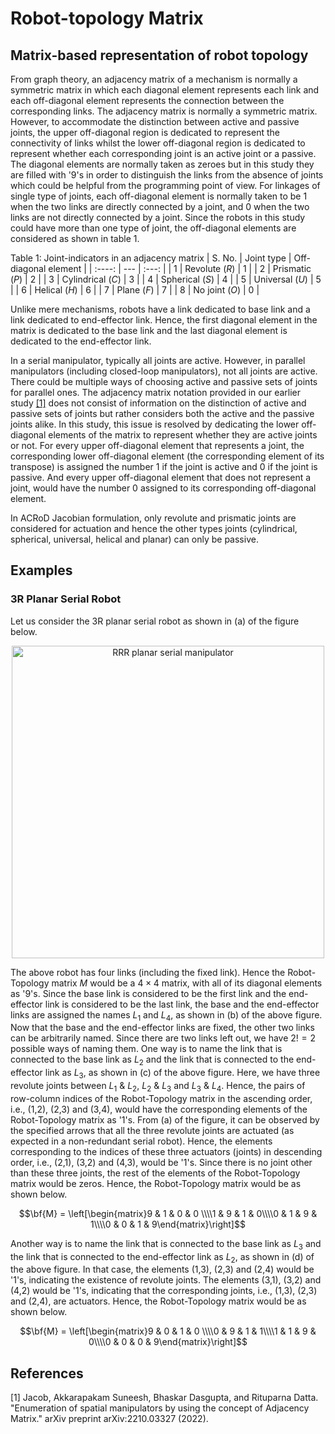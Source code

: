 # Robot-topology Matrix
## Matrix-based representation of robot topology
From graph theory, an adjacency matrix of a mechanism is normally a symmetric matrix in which each diagonal element represents each link and each off-diagonal element represents the connection between the corresponding links. The adjacency matrix is normally a symmetric matrix. However, to accommodate the distinction between active and passive joints, the upper off-diagonal region is dedicated to represent the connectivity of links whilst the lower off-diagonal region is dedicated to represent whether each corresponding joint is an active joint or a passive. The diagonal elements are normally taken as zeroes but in this study they are filled with '9's in order to distinguish the links from the absence of joints which could be helpful from the programming point of view. For linkages of single type of joints, each off-diagonal element is normally taken to be 1 when the two links are directly connected by a joint, and 0 when the two links are not directly connected by a joint. Since the robots in this study could have more than one type of joint, the off-diagonal elements are considered as shown in table 1.

Table 1: Joint-indicators in an adjacency matrix
| S. No. | Joint type | Off-diagonal element |
| :----:  | ---     | :---: |
|   1     |  Revolute ($R$)     | 1 |
|   2     |  Prismatic ($P$)    | 2 |
|   3     |  Cylindrical ($C$)    | 3 |
|   4     |  Spherical ($S$)    | 4 |
|   5     |  Universal ($U$)    | 5 |
|   6     |  Helical ($H$)    | 6 |
|   7     |  Plane ($F$)    | 7 |
|   8     |  No joint ($O$)    | 0 |


Unlike mere mechanisms, robots have a link dedicated to base link and a link dedicated to end-effector link. Hence, the first diagonal element in the matrix is dedicated to the base link and the last diagonal element is dedicated to the end-effector link.

In a serial manipulator, typically all joints are active. However, in parallel manipulators (including closed-loop manipulators), not all joints are active. There could be multiple ways of choosing active and passive sets of joints for parallel ones. The adjacency matrix notation provided in our earlier study [[1]](#1) does not consist of information on the distinction of active and passive sets of joints but rather considers both the active and the passive joints alike. In this study, this issue is resolved by dedicating the lower off-diagonal elements of the matrix to represent whether they are active joints or not. For every upper off-diagonal element that represents a joint, the corresponding lower off-diagonal element (the corresponding element of its transpose) is assigned the number 1 if the joint is active and 0 if the joint is passive. And every upper off-diagonal element that does not represent a joint, would have the number 0 assigned to its corresponding off-diagonal element.

In ACRoD Jacobian formulation, only revolute and prismatic joints are considered for actuation and hence the other types joints (cylindrical, spherical, universal, helical and planar) can only be passive.

## Examples
### 3R Planar Serial Robot
Let us consider the 3R planar serial robot as shown in (a) of the figure below.

<p align="center">
    <img src="../images/RRR.png" alt="RRR planar serial manipulator" width="500px">
</p>

The above robot has four links (including the fixed link). Hence the Robot-Topology matrix $M$ would be a $4\times4$ matrix, with all of its diagonal elements as '9's. Since the base link is considered to be the first link and the end-effector link is considered to be the last link, the base and the end-effector links are assigned the names $L_1$ and $L_4$, as shown in (b) of the above figure. Now that the base and the end-effector links are fixed, the other two links can be arbitrarily named. Since there are two links left out, we have $2!=2$ possible ways of naming them. One way is to name the link that is connected to the base link as $L_2$ and the link that is connected to the end-effector link as $L_3$, as shown in (c) of the above figure. Here, we have three revolute joints between $L_1$ \& $L_2$, $L_2$ \& $L_3$ and $L_3$ \& $L_4$. Hence, the pairs of row-column indices of the Robot-Topology matrix in the ascending order, i.e., (1,2), (2,3) and (3,4), would have the corresponding elements of the Robot-Topology matrix as '1's. From (a) of the figure, it can be observed by the specified arrows that all the three revolute joints are actuated (as expected in a non-redundant serial robot). Hence, the elements corresponding to the indices of these three actuators (joints) in descending order, i.e., (2,1), (3,2) and (4,3), would be '1's. Since there is no joint other than these three joints, the rest of the elements of the Robot-Topology matrix would be zeros. Hence, the Robot-Topology matrix would be as shown below.

$$\bf{M} = \left[\begin{matrix}9 & 1 & 0 & 0 \\\\1 & 9 & 1 & 0\\\\0 & 1 & 9 & 1\\\\0 & 0 & 1 & 9\end{matrix}\right]$$

Another way is to name the link that is connected to the base link as $L_3$ and the link that is connected to the end-effector link as $L_2$, as shown in (d) of the above figure. In that case, the elements (1,3), (2,3) and (2,4) would be '1's, indicating the existence of revolute joints. The elements (3,1), (3,2) and (4,2) would be '1's, indicating that the corresponding joints, i.e., (1,3), (2,3) and (2,4), are actuators. Hence, the Robot-Topology matrix would be as shown below.

$$\bf{M} = \left[\begin{matrix}9 & 0 & 1 & 0 \\\\0 & 9 & 1 & 1\\\\1 & 1 & 9 & 0\\\\0 & 0 & 0 & 9\end{matrix}\right]$$

## References
<a id="1">[1]</a> 
Jacob, Akkarapakam Suneesh, Bhaskar Dasgupta, and Rituparna Datta. "Enumeration of spatial manipulators by using the concept of Adjacency Matrix." arXiv preprint arXiv:2210.03327 (2022).
